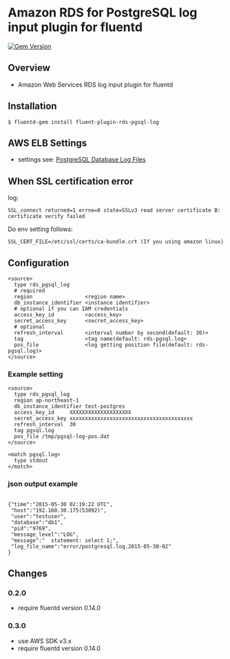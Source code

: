 # Amazon RDS for PostgreSQL log input plugin for fluentd

[![Gem Version](https://badge.fury.io/rb/fluent-plugin-rds-pgsql-log.svg)](https://badge.fury.io/rb/fluent-plugin-rds-pgsql-log)

## Overview
- Amazon Web Services RDS log input plugin for fluentd

## Installation

    $ fluentd-gem install fluent-plugin-rds-pgsql-log

## AWS ELB Settings
- settings see: [PostgreSQL Database Log Files](http://docs.aws.amazon.com/AmazonRDS/latest/UserGuide/USER_LogAccess.Concepts.PostgreSQL.html)

## When SSL certification error
log:
```
SSL_connect returned=1 errno=0 state=SSLv3 read server certificate B: certificate verify failed
```
Do env setting follows:
```
SSL_CERT_FILE=/etc/ssl/certs/ca-bundle.crt (If you using amazon linux)
```

## Configuration

```config
<source>
  type rds_pgsql_log
  # required
  region                 <region name>
  db_instance_identifier <instance identifier>
  # optional if you can IAM credentials
  access_key_id          <access_key>
  secret_access_key      <secret_access_key>
  # optional
  refresh_interval       <interval number by second(default: 30)>
  tag                    <tag name(default: rds-pgsql.log>
  pos_file               <log getting position file(default: rds-pgsql.log)>
</source>
```

### Example setting
```config
<source>
  type rds_pgsql_log
  region ap-northeast-1
  db_instance_identifier test-postgres
  access_key_id     XXXXXXXXXXXXXXXXXXXX
  secret_access_key xxxxxxxxxxxxxxxxxxxxxxxxxxxxxxxxxxxxxxxx
  refresh_interval  30
  tag pgsql.log
  pos_file /tmp/pgsql-log-pos.dat
</source>

<match pgsql.log>
  type stdout
</match>
```

### json output example
```

{"time":"2015-05-30 02:19:22 UTC",
 "host":"192.168.30.175(53092)",
 "user":"testuser",
 "database":"db1",
 "pid":"9769",
 "message_level":"LOG",
 "message":"  statement: select 1;",
 "log_file_name":"error/postgresql.log.2015-05-30-02"
}
```

## Changes
### 0.2.0
- require fluentd version 0.14.0

### 0.3.0
- use AWS SDK v3.x
- require fluentd version 0.14.0

